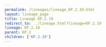 ```yaml
---
permalink: /lineages/lineage_KP.2.19.html
layout: lineage_page
title: Lineage KP.2.19
redirect_to: ../lineage.html?lineage=KP.2.19
lineage: KP.2.19
parent: KP.2
children: ['KP.2.19']
---
```


